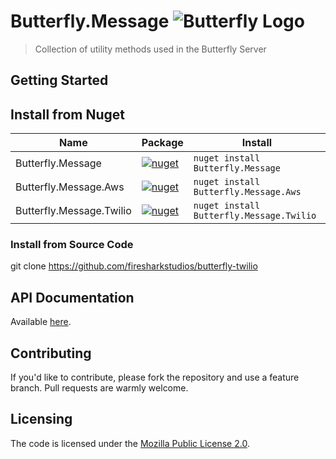 # Butterfly.Message ![Butterfly Logo](https://raw.githubusercontent.com/firesharkstudios/Butterfly/master/img/logo-40x40.png) 

> Collection of utility methods used in the Butterfly Server

## Getting Started

## Install from Nuget

| Name | Package | Install |
| --- | --- | --- |
| Butterfly.Message | [![nuget](https://img.shields.io/nuget/v/Butterfly.Message.svg)](https://www.nuget.org/packages/Butterfly.Message/) | `nuget install Butterfly.Message` |
| Butterfly.Message.Aws | [![nuget](https://img.shields.io/nuget/v/Butterfly.Message.Aws.svg)](https://www.nuget.org/packages/Butterfly.Message.Aws/) | `nuget install Butterfly.Message.Aws` |
| Butterfly.Message.Twilio | [![nuget](https://img.shields.io/nuget/v/Butterfly.Message.Twilio.svg)](https://www.nuget.org/packages/Butterfly.Message.Twilio/) | `nuget install Butterfly.Message.Twilio` |

### Install from Source Code

git clone https://github.com/firesharkstudios/butterfly-twilio

## API Documentation

Available [here](http://htmlpreview.github.io/?https://github.com/firesharkstudios/butterfly-twilio/blob/master/docs/api/Butterfly.Message.html).

## Contributing

If you'd like to contribute, please fork the repository and use a feature
branch. Pull requests are warmly welcome.

## Licensing

The code is licensed under the [Mozilla Public License 2.0](http://mozilla.org/MPL/2.0/).  
